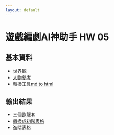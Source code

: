 ```yaml
---
layout: default
---
```


# 遊戲編劇AI神助手 HW 05

## 基本資料
* [世界觀](https://posetmage.com/SettingBook/)
* [人物參考](https://posetmage.com/Portfolio/Siegel%20Battle/Designs)
* 轉換工具[md to html](https://github.com/posetmage/Portfolio/tree/master/Tool)

## 輸出結果
* [三個跑龍套](https://posetmage.com/Portfolio/StM4H4/02/Task02.html)
* [轉換成初階表格](./First/)
* 進階表格